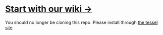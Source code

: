 # [Start with our wiki &rarr;](https://github.com/tessel/beta/wiki)

You should no longer be cloning this repo. Please install through [the tessel site](http://tessel.io/install/)